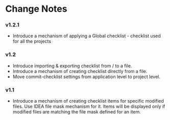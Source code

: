 # Change Notes

### v1.2.1
- Introduce a mechanism of applying a Global checklist - checklist used for all the projects

### v1.2
- Introduce importing & exporting checklist from / to a file.
- Introduce a mechanism of creating checklist directly from a file.
- Move commit-checklist settings from application level to project level.

### v1.1
- Introduce a mechanism of creating checklist items for specific modified files. Use IDEA file mask mechanism for it. Items will be displayed only if modified files are matching the file mask defined for an item.
